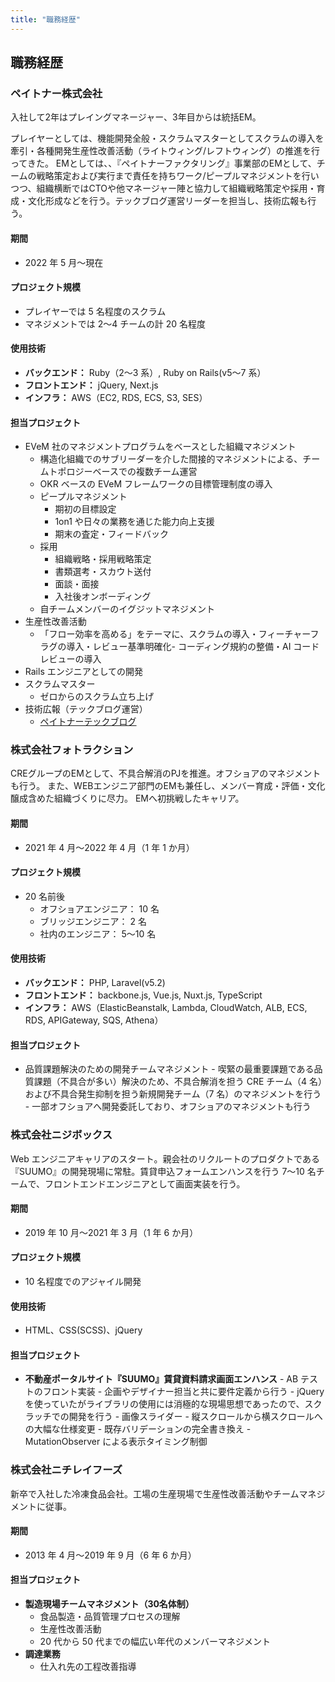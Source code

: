 ```yaml
---
title: "職務経歴"
---
```


## 職務経歴

### ペイトナー株式会社

入社して2年はプレイングマネージャー、3年目からは統括EM。

プレイヤーとしては、機能開発全般・スクラムマスターとしてスクラムの導入を牽引・各種開発生産性改善活動（ライトウィング/レフトウィング）の推進を行ってきた。
EMとしては、、『ペイトナーファクタリング』事業部のEMとして、チームの戦略策定および実行まで責任を持ちワーク/ピープルマネジメントを行いつつ、組織横断ではCTOや他マネージャー陣と協力して組織戦略策定や採用・育成・文化形成などを行う。テックブログ運営リーダーを担当し、技術広報も行う。


#### **期間**
- 2022 年 5 月〜現在

#### **プロジェクト規模**
- プレイヤーでは 5 名程度のスクラム
- マネジメントでは 2〜4 チームの計 20 名程度

#### **使用技術**
- **バックエンド：** Ruby（2〜3 系）, Ruby on Rails(v5〜7 系）
- **フロントエンド：** jQuery, Next.js
- **インフラ：** AWS（EC2, RDS, ECS, S3, SES）

#### **担当プロジェクト**
- EVeM 社のマネジメントプログラムをベースとした組織マネジメント
    - 構造化組織でのサブリーダーを介した間接的マネジメントによる、チームトポロジーベースでの複数チーム運営
    - OKR ベースの EVeM フレームワークの目標管理制度の導入
    - ピープルマネジメント
        - 期初の目標設定
        - 1on1 や日々の業務を通じた能力向上支援
        - 期末の査定・フィードバック
    - 採用
        - 組織戦略・採用戦略策定
        - 書類選考・スカウト送付
        - 面談・面接
        - 入社後オンボーディング
    - 自チームメンバーのイグジットマネジメント
- 生産性改善活動
    - 「フロー効率を高める」をテーマに、スクラムの導入・フィーチャーフラグの導入・レビュー基準明確化- コーディング規約の整備・AI コードレビューの導入
- Rails エンジニアとしての開発
- スクラムマスター
    - ゼロからのスクラム立ち上げ
- 技術広報（テックブログ運営）
    - [ペイトナーテックブログ](https://paytner.hatenablog.com/)

### 株式会社フォトラクション

CREグループのEMとして、不具合解消のPJを推進。オフショアのマネジメントも行う。
また、WEBエンジニア部門のEMも兼任し、メンバー育成・評価・文化醸成含めた組織づくりに尽力。
EMへ初挑戦したキャリア。

#### **期間**
- 2021 年 4 月〜2022 年 4 月（1 年 1 か月）

#### **プロジェクト規模**
- 20 名前後
    - オフショアエンジニア： 10 名
    - ブリッジエンジニア： 2 名
    - 社内のエンジニア： 5〜10 名

#### **使用技術**
- **バックエンド：** PHP, Laravel(v5.2)
- **フロントエンド：** backbone.js, Vue.js, Nuxt.js, TypeScript
- **インフラ：** AWS（ElasticBeanstalk, Lambda, CloudWatch, ALB, ECS, RDS, APIGateway, SQS, Athena）

#### **担当プロジェクト**
- 品質課題解決のための開発チームマネジメント
        - 喫緊の最重要課題である品質課題（不具合が多い）解決のため、不具合解消を担う CRE チーム（4 名）および不具合発生抑制を担う新規開発チーム（7 名）のマネジメントを行う
        - 一部オフショアへ開発委託しており、オフショアのマネジメントも行う
　

### 株式会社ニジボックス

Web エンジニアキャリアのスタート。親会社のリクルートのプロダクトである『SUUMO』の開発現場に常駐。賃貸申込フォームエンハンスを行う 7〜10 名チームで、フロントエンドエンジニアとして画面実装を行う。

#### **期間**
- 2019 年 10 月〜2021 年 3 月（1 年 6 か月）

#### **プロジェクト規模**
- 10 名程度でのアジャイル開発

#### **使用技術**
- HTML、CSS(SCSS)、jQuery

#### **担当プロジェクト**
- **不動産ポータルサイト『SUUMO』賃貸資料請求画面エンハンス**
        - AB テストのフロント実装
        - 企画やデザイナー担当と共に要件定義から行う
        - jQuery を使っていたがライブラリの使用には消極的な現場思想であったので、スクラッチでの開発を行う
            - 画像スライダー
            - 縦スクロールから横スクロールへの大幅な仕様変更
            - 既存バリデーションの完全書き換え
            - MutationObserver による表示タイミング制御

### 株式会社ニチレイフーズ

新卒で入社した冷凍食品会社。工場の生産現場で生産性改善活動やチームマネジメントに従事。

#### **期間**
- 2013 年 4 月〜2019 年 9 月（6 年 6 か月）

#### **担当プロジェクト**
- **製造現場チームマネジメント（30名体制）**
    - 食品製造・品質管理プロセスの理解
    - 生産性改善活動
    - 20 代から 50 代までの幅広い年代のメンバーマネジメント
- **調達業務** 
   - 仕入れ先の工程改善指導
